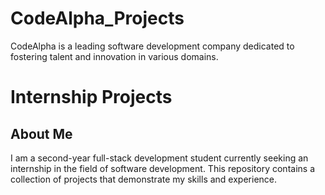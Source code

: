# CodeAlpha_Projects
CodeAlpha is a leading software development company dedicated to fostering talent and innovation in various domains.

# Internship Projects

## About Me
I am a second-year full-stack development student currently seeking an internship in the field of software development. This repository contains a collection of projects that demonstrate my skills and experience.
